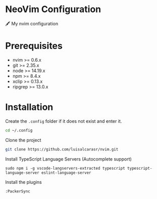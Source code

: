 # NeoVim Configuration
🖋 My nvim configuration

# Prerequisites

- nvim >= 0.6.x
- git >= 2.35.x
- node >= 14.19.x
- npm >= 8.4.x
- xclip >= 0.13.x
- ripgrep >= 13.0.x

# Installation

Create the `.config` folder if it does not exist and enter it.

```sh
cd ~/.config
```

Clone the project

```sh
git clone https://github.com/luisalcarasr/nvim.git
```

Install TypeScript Language Servers (Autocomplete support)

```
sudo npm i -g vscode-langservers-extracted typescript typescript-language-server eslint-language-server
```

Install the plugins

```
:PackerSync
```
